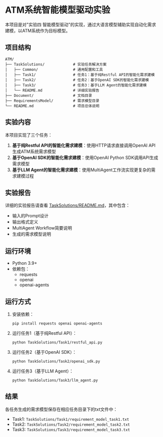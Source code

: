 # ATM系统智能模型驱动实验

本项目是对"实验四 智能模型驱动"的实现，通过大语言模型辅助实现自动化需求建模，以ATM系统作为目标模型。

## 项目结构

```
ATM/
├── TaskSolutions/             # 实验任务解决方案
│   ├── Common/                # 通用配置和工具
│   ├── Task1/                 # 任务1：基于纯Restful API的智能化需求建模
│   ├── Task2/                 # 任务2：基于OpenAI SDK的智能化需求建模
│   ├── Task3/                 # 任务3：基于LLM Agent的智能化需求建模
│   └── README.md              # 详细实验报告
├── Document/                  # 文档目录
├── RequirementsModel/         # 需求模型目录
└── README.md                  # 项目总体说明
```

## 实验内容

本项目实现了三个任务：

1. **基于纯Restful API的智能化需求建模**：使用HTTP请求直接调用OpenAI API生成ATM系统需求模型
2. **基于OpenAI SDK的智能化需求建模**：使用OpenAI Python SDK调用API生成需求模型
3. **基于LLM Agent的智能化需求建模**：使用MultiAgent工作流实现更复杂的需求建模过程

## 实验报告

详细的实验报告请查看 [TaskSolutions/README.md](TaskSolutions/README.md)，其中包含：

- 输入的Prompt设计
- 输出格式定义
- MultiAgent Workflow简要说明
- 生成的需求模型说明

## 运行环境

- Python 3.9+
- 依赖包：
  - requests
  - openai
  - openai-agents

## 运行方式

1. 安装依赖：
   ```
   pip install requests openai openai-agents
   ```

2. 运行任务1（基于纯Restful API）：
   ```
   python TaskSolutions/Task1/restful_api.py
   ```

3. 运行任务2（基于OpenAI SDK）：
   ```
   python TaskSolutions/Task2/openai_sdk.py
   ```

4. 运行任务3（基于LLM Agent）：
   ```
   python TaskSolutions/Task3/llm_agent.py
   ```

## 结果

各任务生成的需求模型保存在相应任务目录下的txt文件中：

- Task1: `TaskSolutions/Task1/requirement_model_task1.txt`
- Task2: `TaskSolutions/Task2/requirement_model_task2.txt`
- Task3: `TaskSolutions/Task3/requirement_model_task3.txt` 